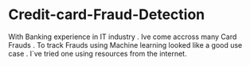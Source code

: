 # Credit-card-Fraud-Detection
With Banking experience in IT industry . Ive come accross many Card Frauds . 
To track Frauds using Machine learning looked like a good use case .
I`ve tried one using resources from the internet.
